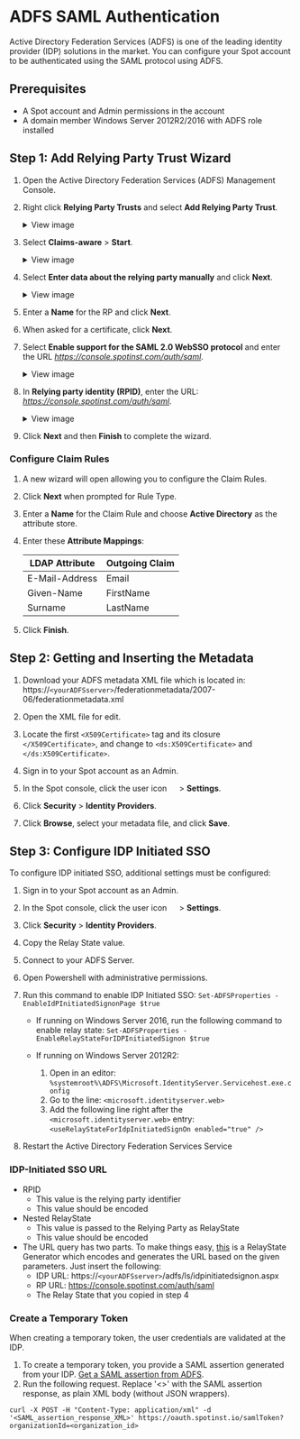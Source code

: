 # ADFS SAML Authentication

Active Directory Federation Services (ADFS) is one of the leading identity provider (IDP) solutions in the market. You can configure your Spot account to be authenticated using the SAML protocol using ADFS.

## Prerequisites

- A Spot account and Admin permissions in the account
- A domain member Windows Server 2012R2/2016 with ADFS role installed

## Step 1: Add Relying Party Trust Wizard

1. Open the Active Directory Federation Services (ADFS) Management Console.
2. Right click **Relying Party Trusts** and select **Add Relying Party Trust**.

   <details>
   <summary markdown="span">View image</summary>
      
    <img src="/administration/_media/adfs-saml-01.png" width="250" height="289" />
    
   </details>

3. Select **Claims-aware** > **Start**.

   <details>
   <summary markdown="span">View image</summary>
      
    <img width=700px src="/administration/_media/adfs-saml-02.png" />

   </details>

4. Select **Enter data about the relying party manually** and click **Next**.

   <details>
   <summary markdown="span">View image</summary>
      
    <img width=700px src="/administration/_media/adfs-saml-03.png" />

   </details>

6. Enter a **Name** for the RP and click **Next**.
7. When asked for a certificate, click **Next**.
8. Select **Enable support for the SAML 2.0 WebSSO protocol** and enter the URL <i>https://console.spotinst.com/auth/saml</i>.

   <details>
   <summary markdown="span">View image</summary>
   
    <img width=700px src="/administration/_media/adfs-saml-04.png" />
    
   </details>

9. In **Relying party identity (RPID)**, enter the URL: <i>https://console.spotinst.com/auth/saml</i>.

   
   <details>
   <summary markdown="span">View image</summary>
    <img width=700px src="/administration/_media/adfs-saml-05.png" />

   </details>

10. Click **Next** and then **Finish** to complete the wizard.

### Configure Claim Rules

1. A new wizard will open allowing you to configure the Claim Rules.
2. Click **Next** when prompted for Rule Type.
3. Enter a **Name** for the Claim Rule and choose **Active Directory** as the attribute store.
4. Enter these **Attribute Mappings**:

   | LDAP Attribute | Outgoing Claim |
   | -------------- | -------------- |
   | E-Mail-Address | Email          |
   | Given-Name     | FirstName      |
   | Surname        | LastName       |

5. Click **Finish**.

## Step 2: Getting and Inserting the Metadata

1. Download your ADFS metadata XML file which is located in: https://`<yourADFSserver>`/federationmetadata/2007-06/federationmetadata.xml
2. Open the XML file for edit.
3. Locate the first `<X509Certificate>` tag and its closure `</X509Certificate>`, and change to `<ds:X509Certificate>` and `</ds:X509Certificate>`.
4. Sign in to your Spot account as an Admin.
5. In the Spot console, click the user icon <img height="14" src="https://docs.spot.io/administration/_media/usericon.png">  > **Settings**.

6. Click **Security** > **Identity Providers**.

7. Click **Browse**, select your metadata file, and click **Save**.

## Step 3: Configure IDP Initiated SSO

To configure IDP initiated SSO, additional settings must be configured:

1. Sign in to your Spot account as an Admin.
2. In the Spot console, click the user icon <img height="14" src="https://docs.spot.io/administration/_media/usericon.png">  > **Settings**.
3. Click **Security** > **Identity Providers**.
4. Copy the Relay State value.
5. Connect to your ADFS Server.
6. Open Powershell with administrative permissions.
7. Run this command to enable IDP Initiated SSO:
   `Set-ADFSProperties -EnableIdPInitiatedSignonPage $true`

   - If running on Windows Server 2016, run the following command to enable relay state:
     `Set-ADFSProperties -EnableRelayStateForIDPInitiatedSignon $true`

   - If running on Windows Server 2012R2:
     1. Open in an editor: `%systemroot%\ADFS\Microsoft.IdentityServer.Servicehost.exe.config`
     2. Go to the line: `<microsoft.identityserver.web>`
     3. Add the following line right after the `<microsoft.identityserver.web>` entry: `<useRelayStateForIdpInitiatedSignOn enabled="true" />`

8. Restart the Active Directory Federation Services Service

### IDP-Initiated SSO URL

- RPID
  - This value is the relying party identifier
  - This value should be encoded
- Nested RelayState
  - This value is passed to the Relying Party as RelayState
  - This value should be encoded
- The URL query has two parts. To make things easy, [this](http://jackstromberg.com/adfs-relay-state-generator/) is a RelayState Generator which encodes and generates the URL based on the given parameters. Just insert the following:
  - IDP URL: https://`<yourADFSserver>`/adfs/ls/idpinitiatedsignon.aspx
  - RP URL: https://console.spotinst.com/auth/saml
  - The Relay State that you copied in step 4

### Create a Temporary Token

When creating a temporary token, the user credentials are validated at the IDP.

1. To create a temporary token, you provide a SAML assertion generated from your IDP. [Get a SAML assertion from ADFS](https://learn.microsoft.com/en-us/entra/identity-platform/v2-saml-bearer-assertion#get-the-saml-assertion-from-adfs).
2. Run the following request. Replace '<>' with the SAML assertion response, as plain XML body (without JSON wrappers).

```
curl -X POST -H "Content-Type: application/xml" -d
'<SAML_assertion_response_XML>' https://oauth.spotinst.io/samlToken?organizationId=<organization_id>
```
